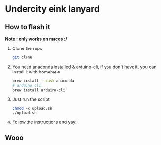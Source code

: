 # Undercity eink lanyard

## How to flash it

__Note : only works on macos :/__

1. Clone the repo
    ```bash
    git clone
    ```
2. You need anaconda installed & arduino-cli, if you don't have it, you can install it with homebrew
    ```bash
    brew install --cask anaconda
    # arduino cli
    brew install arduino-cli
    ```
3. Just run the script
    ```bash
    chmod +x upload.sh
    ./upload.sh
    ```
4. Follow the instructions and yay!

## Wooo
